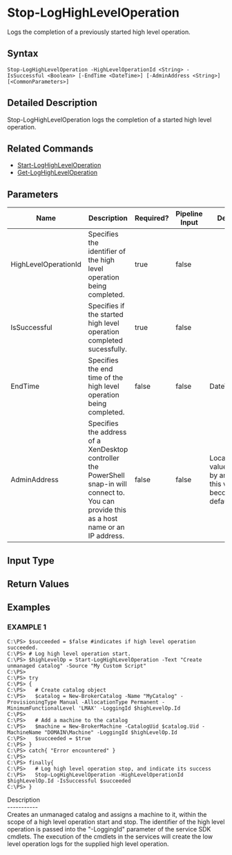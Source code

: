 ﻿# Stop-LogHighLevelOperation

   Logs the completion of a previously started high level operation.

## Syntax
```
Stop-LogHighLevelOperation -HighLevelOperationId <String> -IsSuccessful <Boolean> [-EndTime <DateTime>] [-AdminAddress <String>] [<CommonParameters>]
```

## Detailed Description
   Stop-LogHighLevelOperation logs the completion of a started high level operation.

## Related Commands
  * [Start-LogHighLevelOperation](Start-LogHighLevelOperation/)
  * [Get-LogHighLevelOperation](Get-LogHighLevelOperation/)
## Parameters

| Name   | Description | Required? | Pipeline Input | Default Value |
| --- | --- | --- | --- | --- |
| HighLevelOperationId | Specifies the identifier of the high level operation being completed. | true | false |  |
| IsSuccessful | Specifies if the started high level operation completed sucessfully. | true | false |  |
| EndTime | Specifies the end time of the high level operation being completed. | false | false | DateTime.UtcNow. |
| AdminAddress | Specifies the address of a XenDesktop controller the PowerShell snap-in will connect to. You can provide this as a host name or an IP address. | false | false | Localhost. Once a value is provided by any cmdlet, this value becomes the default. |

## Input Type
### 
   
## Return Values
### 
   
## Examples

### EXAMPLE 1
```
C:\PS> $succeeded = $false #indicates if high level operation succeeded.
C:\PS> # Log high level operation start.
C:\PS> $highLevelOp = Start-LogHighLevelOperation -Text "Create unmanaged catalog" -Source "My Custom Script"
C:\PS>
C:\PS> try
C:\PS> {
C:\PS>   # Create catalog object
C:\PS>   $catalog = New-BrokerCatalog -Name "MyCatalog" -ProvisioningType Manual -AllocationType Permanent -MinimumFunctionalLevel 'LMAX' -LoggingId $highLevelOp.Id
C:\PS>
C:\PS>   # Add a machine to the catalog
C:\PS>   $machine = New-BrokerMachine -CatalogUid $catalog.Uid -MachineName "DOMAIN\Machine" -LoggingId $highLevelOp.Id
C:\PS>   $succeeded = $true
C:\PS> }
C:\PS> catch{ "Error encountered" }
C:\PS>
C:\PS> finally{
C:\PS>   # Log high level operation stop, and indicate its success
C:\PS>   Stop-LogHighLevelOperation -HighLevelOperationId $highLevelOp.Id -IsSuccessful $succeeded
C:\PS> }
```
   Description<br>-----------<br>Creates an unmanaged catalog and assigns a machine to it, within the scope of a high level operation start and stop. The identifier of the high level operation is passed into the "-LoggingId" parameter of the service SDK cmdlets. The execution of the cmdlets in the services will create the low level operation logs for the supplied high level operation.
